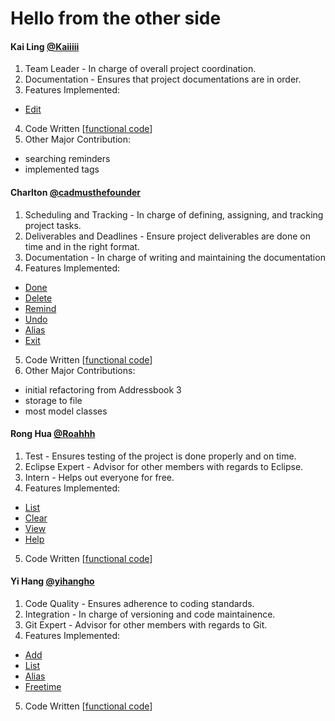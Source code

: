 # Hello from the other side

#### Kai Ling [@Kaiiiii](https://github.com/Kaiiiii)

1. Team Leader - In charge of overall project coordination.
2. Documentation - Ensures that project documentations are in order.
3. Features Implemented:
  - [Edit](https://github.com/CS2103AUG2016-W11-C1/main/blob/master/doc/UserGuide.md#edit)
4. Code Written [[functional code](https://github.com/CS2103AUG2016-W11-C1/main/blob/master/collated/main/A0127694U.md)]
5. Other Major Contribution: 
  - searching reminders 
  - implemented tags

#### Charlton [@cadmusthefounder](https://github.com/cadmusthefounder)

1. Scheduling and Tracking - In charge of defining, assigning, and tracking project tasks.
2. Deliverables and Deadlines - Ensure project deliverables are done on time and in the right format.
3. Documentation - In charge of writing and maintaining the documentation
3. Features Implemented:
  - [Done](https://github.com/CS2103AUG2016-W11-C1/main/blob/master/doc/UserGuide.md#done)
  - [Delete](https://github.com/CS2103AUG2016-W11-C1/main/blob/master/doc/UserGuide.md#delete)
  - [Remind](https://github.com/CS2103AUG2016-W11-C1/main/blob/master/doc/UserGuide.md#remind)
  - [Undo](https://github.com/CS2103AUG2016-W11-C1/main/blob/master/doc/UserGuide.md#undo)
  - [Alias](https://github.com/CS2103AUG2016-W11-C1/main/blob/master/doc/UserGuide.md#alias)
  - [Exit](https://github.com/CS2103AUG2016-W11-C1/main/blob/master/doc/UserGuide.md#exit)
5. Code Written [[functional code](https://github.com/CS2103AUG2016-W11-C1/main/blob/master/doc/UserGuide.md#view)]
6. Other Major Contributions: 
  - initial refactoring from Addressbook 3 
  - storage to file 
  - most model classes

#### Rong Hua [@Roahhh](https://github.com/Roahhh)

1. Test - Ensures testing of the project is done properly and on time.
2. Eclipse Expert - Advisor for other members with regards to Eclipse.
3. Intern - Helps out everyone for free.
4. Features Implemented:
  - [List](https://github.com/CS2103AUG2016-W11-C1/main/blob/master/doc/UserGuide.md#list)
  - [Clear](https://github.com/CS2103AUG2016-W11-C1/main/blob/master/doc/UserGuide.md#clear)
  - [View](https://github.com/CS2103AUG2016-W11-C1/main/blob/master/doc/UserGuide.md#view)
  - [Help](https://github.com/CS2103AUG2016-W11-C1/main/blob/master/doc/UserGuide.md#help)
5. Code Written [[functional code](https://github.com/CS2103AUG2016-W11-C1/main/blob/master/collated/main/A1234567A.md)]

#### Yi Hang [@yihangho](https://github.com/yihangho)

1. Code Quality - Ensures adherence to coding standards.
2. Integration - In charge of versioning and code maintainence.
3. Git Expert - Advisor for other members with regards to Git.
4. Features Implemented: 
  - [Add](https://github.com/CS2103AUG2016-W11-C1/main/blob/master/doc/UserGuide.md#add)
  - [List](https://github.com/CS2103AUG2016-W11-C1/main/blob/master/doc/UserGuide.md#list)
  - [Alias](https://github.com/CS2103AUG2016-W11-C1/main/blob/master/doc/UserGuide.md#alias)
  - [Freetime](https://github.com/CS2103AUG2016-W11-C1/main/blob/master/doc/UserGuide.md#freetime)
5. Code Written [[functional code](https://github.com/CS2103AUG2016-W11-C1/main/blob/master/collated/main/A0144915A.md)]
